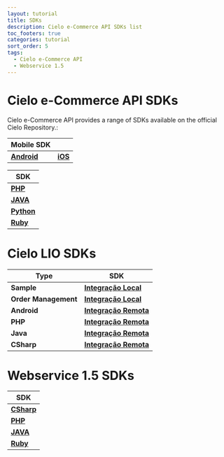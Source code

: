 ```yaml
---
layout: tutorial
title: SDKs
description: Cielo e-Commerce API SDKs list
toc_footers: true
categories: tutorial
sort_order: 5
tags:
  - Cielo e-Commerce API
  - Webservice 1.5
---
```


# Cielo e-Commerce API SDKs

Cielo e-Commerce API provides a range of SDKs available on the official Cielo Repository.:

| Mobile SDK                                                       |                                                          |
| ---------------------------------------------------------------- | -------------------------------------------------------- |
| [**Android**](https://github.com/DeveloperCielo/API-3.0-Android) | [**iOS**](https://github.com/DeveloperCielo/API-3.0-iOS) |

| SDK                                                            |
| -------------------------------------------------------------- |
| [**PHP**](https://github.com/DeveloperCielo/API-3.0-PHP)       |
| [**JAVA**](https://github.com/DeveloperCielo/API-3.0-Java)     |
| [**Python**](https://github.com/DeveloperCielo/API-3.0-Python) |
| [**Ruby**](https://github.com/DeveloperCielo/API-3.0-Ruby)     |

# Cielo LIO SDKs

| Type                 | SDK                                                                                                 |
| -------------------- | --------------------------------------------------------------------------------------------------- |
| **Sample**           | [**Integração Local**](https://github.com/DeveloperCielo/LIO-SDK-Sample-Integracao-Local)           |
| **Order Management** | [**Integração Local**](https://github.com/DeveloperCielo/order-management)                          |
| **Android**          | [**Integração Remota**](https://github.com/DeveloperCielo/LIO-SDK-API-Integracao-Remota-v1-Android) |
| **PHP**              | [**Integração Remota**](https://github.com/DeveloperCielo/LIO-SDK-API-Integracao-Remota-v1-PHP)     |
| **Java**             | [**Integração Remota**](https://github.com/DeveloperCielo/LIO-SDK-API-Integracao-Remota-v1-Java)    |
| **CSharp**           | [**Integração Remota**](https://github.com/DeveloperCielo/LIO-SDK-API-Integracao-Remota-v1-CSHARP)  |

# Webservice 1.5 SDKs

| SDK                                                                   |
| --------------------------------------------------------------------- |
| [**CSharp**](https://github.com/DeveloperCielo/Webservice-1.5-csharp) |
| [**PHP**](https://github.com/DeveloperCielo/Webservice-1.5-php)       |
| [**JAVA**](https://github.com/DeveloperCielo/Webservice-1.5-java)     |
| [**Ruby**](https://github.com/DeveloperCielo/Webservice-1.5-ruby)     |
